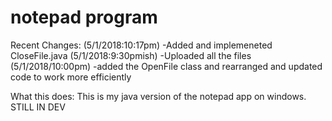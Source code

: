 # notepad program

Recent Changes:
 (5/1/2018:10:17pm)
  -Added and implemeneted CloseFile.java
 (5/1/2018:9:30pmish)
  -Uploaded all the files
 (5/1/2018/10:00pm)
  -added the OpenFile class and rearranged and updated code to work more efficiently
 
What this does:
This is my java version of the notepad app on windows. STILL IN DEV
